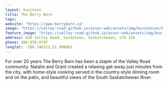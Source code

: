 ```yaml
---
layout: business
title: The Berry Barn
tags:
website: "https://www.berrybarn.ca"
image: "https://valley-road.github.io/assoc-web/assets/img/businesses/hero-berry-barn.png"
feature_image: "https://valley-road.github.io/assoc-web/assets/img/businesses/image-berry-barn.png"
address: 830 Valley Road, Saskatoon, Saskatchewan, S7K 3J6
phone: 306-978-9797
longlat: -106.746313,51.996062
---
```

For over 20 years The Berry Barn has been a staple of the Valley Road community. Natalie and Grant created a relaxing gat-away just minutes from the city, with home-style cooking served in the country-style dinning room and on the patio, and beautiful views of the South Saskatchewan River.
